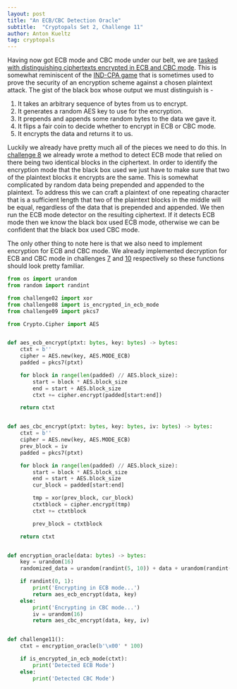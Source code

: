 ```yaml
---
layout: post
title: "An ECB/CBC Detection Oracle"
subtitle:  "Cryptopals Set 2, Challenge 11"
author: Anton Kueltz
tag: cryptopals
---
```


Having now got ECB mode and CBC mode under our belt, we are
[tasked with distinguishing ciphertexts encrypted in ECB and CBC mode](https://cryptopals.com/sets/2/challenges/11).
This is somewhat reminiscent of the [IND-CPA game](https://en.wikipedia.org/wiki/Ciphertext_indistinguishability#Indistinguishability_under_chosen-plaintext_attack_(IND-CPA))
that is sometimes used to prove the security of an encryption scheme against
a chosen plaintext attack. The gist of the black box whose output we must distinguish is -

1. It takes an arbitrary sequence of bytes from us to encrypt.
1. It generates a random AES key to use for the encryption.
1. It prepends and appends some random bytes to the data we gave it.
1. It flips a fair coin to decide whether to encrypt in ECB or CBC mode.
1. It encrypts the data and returns it to us.

Luckily we already have pretty much all of the pieces we need to do this. In
[challenge 8](/2022/10/26/cryptopals-set1-challenge8.html) we already wrote a method
to detect ECB mode that relied on there being two identical blocks in the ciphertext.
In order to identify the encryption mode that the black box used we just have to make
sure that two of the plaintext blocks it encrypts are the same. This is somewhat
complicated by random data being prepended and appended to the plaintext. To address
this we can craft a plaintext of one repeating character that is a sufficient length
that two of the plaintext blocks in the middle will be equal, regardless of the data
that is prepended and appended. We then run the ECB mode detector on the resulting
ciphertext. If it detects ECB mode then we know the black box used ECB mode, otherwise
we can be confident that the black box used CBC mode.

The only other thing to note here is that we also need to implement encryption for
ECB and CBC mode. We already implemented decryption for ECB and CBC mode in challenges
[7](/2022/10/19/cryptopals-set1-challenge7.html) and [10](/2022/11/06/cryptopals-set2-challenge10.html)
respectively so these functions should look pretty familiar.

```python
from os import urandom
from random import randint

from challenge02 import xor
from challenge08 import is_encrypted_in_ecb_mode
from challenge09 import pkcs7

from Crypto.Cipher import AES


def aes_ecb_encrypt(ptxt: bytes, key: bytes) -> bytes:
    ctxt = b''
    cipher = AES.new(key, AES.MODE_ECB)
    padded = pkcs7(ptxt)

    for block in range(len(padded) // AES.block_size):
        start = block * AES.block_size
        end = start + AES.block_size
        ctxt += cipher.encrypt(padded[start:end])

    return ctxt


def aes_cbc_encrypt(ptxt: bytes, key: bytes, iv: bytes) -> bytes:
    ctxt = b''
    cipher = AES.new(key, AES.MODE_ECB)
    prev_block = iv
    padded = pkcs7(ptxt)

    for block in range(len(padded) // AES.block_size):
        start = block * AES.block_size
        end = start + AES.block_size
        cur_block = padded[start:end]

        tmp = xor(prev_block, cur_block)
        ctxtblock = cipher.encrypt(tmp)
        ctxt += ctxtblock

        prev_block = ctxtblock

    return ctxt


def encryption_oracle(data: bytes) -> bytes:
    key = urandom(16)
    randomized_data = urandom(randint(5, 10)) + data + urandom(randint(5, 10))

    if randint(0, 1):
        print('Encrypting in ECB mode...')
        return aes_ecb_encrypt(data, key)
    else:
        print('Encrypting in CBC mode...')
        iv = urandom(16)
        return aes_cbc_encrypt(data, key, iv)


def challenge11():
    ctxt = encryption_oracle(b'\x00' * 100)

    if is_encrypted_in_ecb_mode(ctxt):
        print('Detected ECB Mode')
    else:
        print('Detected CBC Mode')
```